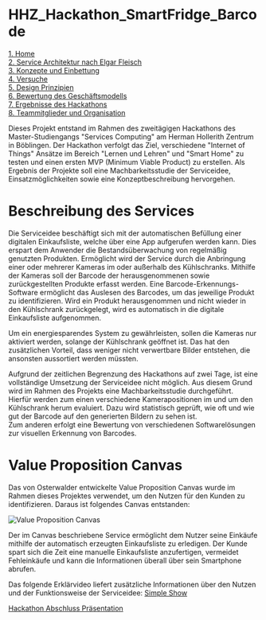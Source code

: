 # HHZ_Hackathon_SmartFridge_Barcode

<a href="https://github.com/RichiWolf/HHZ_Hackathon_SmartFridge_Barcode/wiki"> 1. Home </a>  
<a href="https://github.com/RichiWolf/HHZ_Hackathon_SmartFridge_Barcode/wiki/2.-Service-Architektur-nach-Elgar-Fleisch">2. Service Architektur nach Elgar Fleisch</a>  
<a href="https://github.com/RichiWolf/HHZ_Hackathon_SmartFridge_Barcode/wiki/3.-Konzepte-und-Einbettung">3. Konzepte und Einbettung</a>  
<a href="https://github.com/RichiWolf/HHZ_Hackathon_SmartFridge_Barcode/wiki/4.-Versuche">4. Versuche</a>  
<a href="https://github.com/RichiWolf/HHZ_Hackathon_SmartFridge_Barcode/wiki/5.-Design-Prinzipien">5. Design Prinzipien</a>  
<a href="https://github.com/RichiWolf/HHZ_Hackathon_SmartFridge_Barcode/wiki/6.-Bewertung-des-Gesch%C3%A4ftsmodells">6. Bewertung des Geschäftsmodells</a>  
<a href="https://github.com/RichiWolf/HHZ_Hackathon_SmartFridge_Barcode/wiki/7.-Ergebnisse-des-Hackathons">7. Ergebnisse des Hackathons</a>  
<a href="https://github.com/RichiWolf/HHZ_Hackathon_SmartFridge_Barcode/wiki/8.-Teammitglieder-und-Organisation">8. Teammitglieder und Organisation</a>  



Dieses Projekt entstand im Rahmen des zweitägigen Hackathons des Master-Studiengangs "Services Computing" am Herman Hollerith Zentrum in Böblingen. Der Hackathon verfolgt das Ziel, verschiedene "Internet of Things" Ansätze im Bereich "Lernen und Lehren" und "Smart Home" zu testen und einen ersten MVP (Minimum Viable Product) zu erstellen. Als Ergebnis der Projekte soll eine Machbarkeitsstudie der Serviceidee, Einsatzmöglichkeiten sowie eine Konzeptbeschreibung  hervorgehen.

 

# Beschreibung des Services
Die Serviceidee beschäftigt sich mit der automatischen Befüllung einer digitalen Einkaufsliste, welche über eine App aufgerufen werden kann. Dies erspart dem Anwender die Bestandsüberwachung von regelmäßig genutzten Produkten. Ermöglicht wird der Service durch die Anbringung einer oder mehrerer Kameras im oder außerhalb des Kühlschranks. Mithilfe der Kameras soll der Barcode der herausgenommenen sowie zurückgestellten Produkte erfasst werden. Eine Barcode-Erkennungs-Software ermöglicht das Auslesen des Barcodes, um das jeweilige Produkt zu identifizieren. Wird ein Produkt herausgenommen und nicht wieder in den Kühlschrank zurückgelegt, wird es automatisch in die digitale Einkaufsliste aufgenommen. 

Um ein energiesparendes System zu gewährleisten, sollen die Kameras nur aktiviert werden, solange der Kühlschrank geöffnet ist. Das hat den zusätzlichen Vorteil, dass weniger nicht verwertbare Bilder entstehen, die ansonsten aussortiert werden müssten.

Aufgrund der zeitlichen Begrenzung des Hackathons auf zwei Tage, ist eine vollständige Umsetzung der Serviceidee nicht möglich. Aus diesem Grund wird im Rahmen des Projekts eine Machbarkeitsstudie durchgeführt.  
Hierfür werden zum einen verschiedene Kamerapositionen im und um den Kühlschrank herum evaluiert. Dazu wird statistisch geprüft, wie oft und wie gut der Barcode auf den generierten Bildern zu sehen ist.  
Zum anderen erfolgt eine Bewertung von verschiedenen Softwarelösungen zur visuellen Erkennung von Barcodes.


# Value Proposition Canvas

Das von Osterwalder entwickelte Value Proposition Canvas wurde im Rahmen dieses Projektes verwendet, um den Nutzen für den Kunden zu identifizieren. Daraus ist folgendes Canvas entstanden:

![Value Proposition Canvas](https://github.com/RichiWolf/HHZ_Hackathon_SmartFridge_Barcode/blob/master/VPC.png)

Der im Canvas beschriebene Service ermöglicht dem Nutzer seine Einkäufe mithilfe der automatisch erzeugten Einkaufsliste zu erledigen. Der Kunde spart sich die Zeit eine manuelle Einkaufsliste anzufertigen, vermeidet Fehleinkäufe und kann die Informationen überall über sein Smartphone abrufen.

Das folgende Erklärvideo liefert zusätzliche Informationen über den Nutzen und der Funktionsweise der Serviceidee: [Simple Show](https://videos.mysimpleshow.com/0aCBUDVING)

<a href=https://github.com/RichiWolf/HHZ_Hackathon_SmartFridge_Barcode/blob/master/Hackathon_Pr%C3%A4si.pdf>Hackathon Abschluss Präsentation</a>
